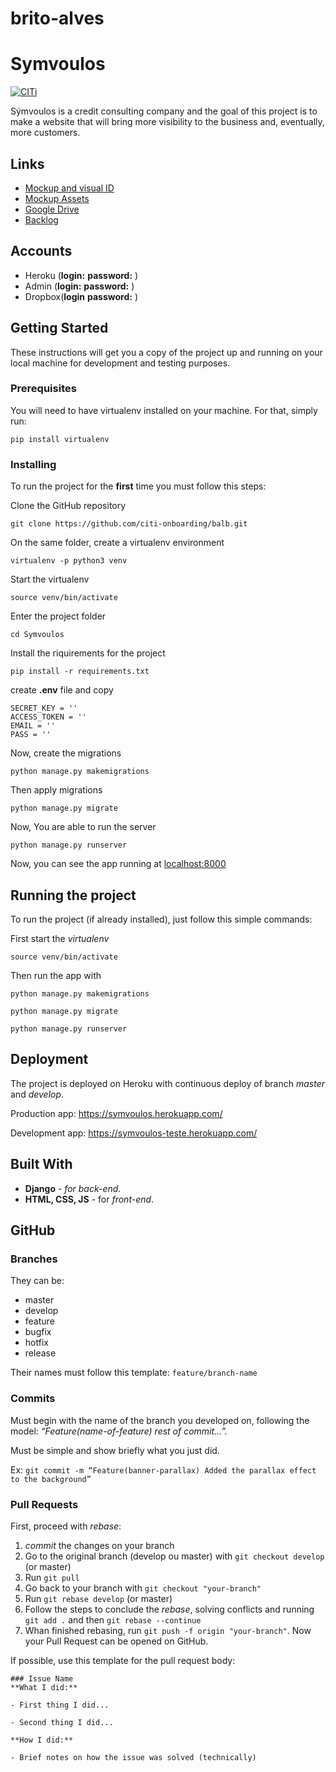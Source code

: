 # brito-alves

# Symvoulos

[![CITi](https://imgur.com/Hnsy4U6.png)](http://citi.org.br)

Sýmvoulos is a credit consulting company and the goal of this project is to make a website that will bring more visibility to the business and, eventually, more customers.

## Links
+ [Mockup and visual ID]()
+ [Mockup Assets]()
+ [Google Drive]()
+ [Backlog]()

## Accounts
+ Heroku (**login:**  **password:** )
+ Admin (**login:**  **password:** )
+ Dropbox(**login**  **password:** )

## Getting Started

These instructions will get you a copy of the project up and running on your local machine for development and testing purposes.

### Prerequisites

You will need to have virtualenv installed on your machine. For that, simply run:

```
pip install virtualenv
```

### Installing

To run the project for the **first** time you must follow this steps:

Clone the GitHub repository

```
git clone https://github.com/citi-onboarding/balb.git
```

On the same folder, create a virtualenv environment

```
virtualenv -p python3 venv
```

Start the virtualenv

```
source venv/bin/activate
```

Enter the project folder

```
cd Symvoulos
```

Install the riquirements for the project

```
pip install -r requirements.txt
```

create **.env** file and copy

```
SECRET_KEY = ''
ACCESS_TOKEN = ''
EMAIL = ''
PASS = ''
```

Now, create the migrations

```
python manage.py makemigrations
```

Then apply migrations

```
python manage.py migrate
```

Now, You are able to run the server
```
python manage.py runserver
```

Now, you can see the app running at [localhost:8000](http://localhost:8000)

## Running the project

To run the project (if already installed), just follow this simple commands:

First start the _virtualenv_

```
source venv/bin/activate
```

Then run the app with

```
python manage.py makemigrations
```

```
python manage.py migrate
```

```
python manage.py runserver
```

## Deployment

The project is deployed on Heroku with continuous deploy of branch _master_ and _develop_.

Production app: <https://symvoulos.herokuapp.com/>

Development app: <https://symvoulos-teste.herokuapp.com/>

## Built With

* **Django** - _for back-end_.
* **HTML, CSS, JS** - for _front-end_.

## GitHub

### Branches
They can be:
+ master
+ develop
+ feature
+ bugfix
+ hotfix
+ release

Their names must follow this template: `feature/branch-name`

### Commits
Must begin with the name of the branch you developed on, following the model: _“Feature(name-of-feature) rest of commit…”._

Must be simple and show briefly what you just did.

Ex: `git commit -m “Feature(banner-parallax) Added the parallax effect to the background”`

### Pull Requests
First, proceed with _rebase_:
1. _commit_ the changes on your branch
2. Go to the original branch (develop ou master) with `git checkout develop` (or master)
3. Run `git pull`
4. Go back to your branch with `git checkout "your-branch"`
5. Run `git rebase develop` (or master)
6. Follow the steps to conclude the _rebase_, solving conflicts and running `git add .` and then `git rebase --continue`
7. Whan finished rebasing, run `git push -f origin "your-branch"`. Now your Pull Request can be opened on GitHub.

If possible, use this template for the pull request body:
```
### Issue Name
**What I did:**

- First thing I did...

- Second thing I did...

**How I did:**

- Brief notes on how the issue was solved (technically)
